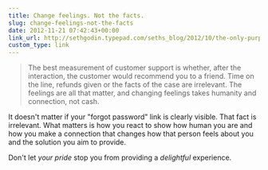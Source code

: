 ```yaml
---
title: Change feelings. Not the facts.
slug: change-feelings-not-the-facts
date: 2012-11-21 07:42:43+00:00
link_url: http://sethgodin.typepad.com/seths_blog/2012/10/the-only-purpose-of-customer-service.html
custom_type: link
---
```


> The best measurement of customer support is whether, after the interaction, the customer would recommend you to a friend. Time on the line, refunds given or the facts of the case are irrelevant. The feelings are all that matter, and changing feelings takes humanity and connection, not cash.

It doesn't matter if your "forgot password" link is clearly visible. That fact is irrelevant. What matters is how you react to show how human you are and how you make a connection that changes how that person feels about you and the solution you aim to provide.

Don't let _your pride_ stop you from providing a _delightful_ experience.
